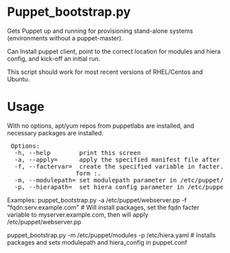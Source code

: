 # Puppet_bootstrap.py

Gets Puppet up and running for provisioning stand-alone systems (environments without a puppet-master). 

Can Install puppet client, point to the correct location for modules and hiera config, and kick-off an initial run.

This script should work for most recent versions of RHEL/Centos and Ubuntu.

# Usage

With no options, apt/yum repos from puppetlabs are installed, and necessary
packages are installed.

<pre>
 Options:
  -h, --help        print this screen
  -a, --apply=      apply the specified manifest file after installing packages
  -f, --factervar=  create the specified variable in facter. Should be in the
                   form <varname>:<varvalue>.
  -m, --modulepath= set modulepath parameter in /etc/puppet/puppet.conf
  -p, --hierapath=  set hiera_config parameter in /etc/puppet/puppet.conf
</pre>

 Examples:
  puppet_bootstrap.py -a /etc/puppet/webserver.pp -f "fqdn:serv.example.com"
    # Will install packages, set the fqdn facter variable to
      myserver.example.com, then will apply /etc/puppet/webserver.pp
      
  puppet_bootstrap.py -m /etc/puppet/modules -p /etc/hiera.yaml
    # Installs packages and sets modulepath and hiera_config in puppet.conf
